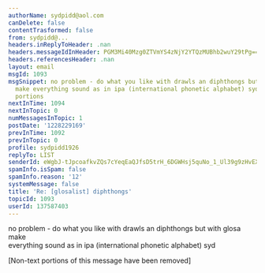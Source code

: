 ```yaml
---
authorName: sydpidd@aol.com
canDelete: false
contentTrasformed: false
from: sydpidd@...
headers.inReplyToHeader: .nan
headers.messageIdInHeader: PGM3Mi40Mzg0ZTVmYS4zNjY2YTQzMUBhb2wuY29tPg==
headers.referencesHeader: .nan
layout: email
msgId: 1093
msgSnippet: no problem - do what you like with drawls an diphthongs but with glosa
  make everything sound as in ipa (international phonetic alphabet) syd [Non-text
  portions
nextInTime: 1094
nextInTopic: 0
numMessagesInTopic: 1
postDate: '1228229169'
prevInTime: 1092
prevInTopic: 0
profile: sydpidd1926
replyTo: LIST
senderId: eWgbJ-tJpcoafkvZQs7cYeqEaQJfsD5trH_6DGWHsj5quNo_1_Ul39g9zHvEX6fodqPhOPny
spamInfo.isSpam: false
spamInfo.reason: '12'
systemMessage: false
title: 'Re: [glosalist] diphthongs'
topicId: 1093
userId: 137587403
---
```


no problem - do what you like with drawls an diphthongs but with glosa make  
everything sound as in ipa (international phonetic alphabet)
syd


[Non-text portions of this message have been removed]



